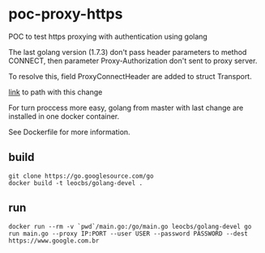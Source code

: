 # poc-proxy-https
POC to test https proxying with authentication using golang

The last golang version (1.7.3) don't pass header parameters to method CONNECT, then parameter Proxy-Authorization don't sent to proxy server.

To resolve this, field ProxyConnectHeader are added to struct Transport.

[link](https://github.com/golang/go/commit/b06c93e45b7b03a5d670250ff35e42d62aface82) to path with this change

For turn proccess more easy, golang from master with last change are installed in one docker container.

See Dockerfile for more information.

## build

    git clone https://go.googlesource.com/go
    docker build -t leocbs/golang-devel .

## run
    
    docker run --rm -v `pwd`/main.go:/go/main.go leocbs/golang-devel go run main.go --proxy IP:PORT --user USER --password PASSWORD --dest https://www.google.com.br
